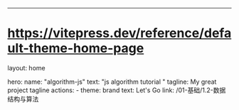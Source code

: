 ---
# https://vitepress.dev/reference/default-theme-home-page
layout: home

hero:
  name: "algorithm-js"
  text: "js  algorithm tutorial "
  tagline: My great project tagline
  actions:
    - theme: brand
      text: Let's Go
      link: /01-基础/1.2-数据结构与算法
 

